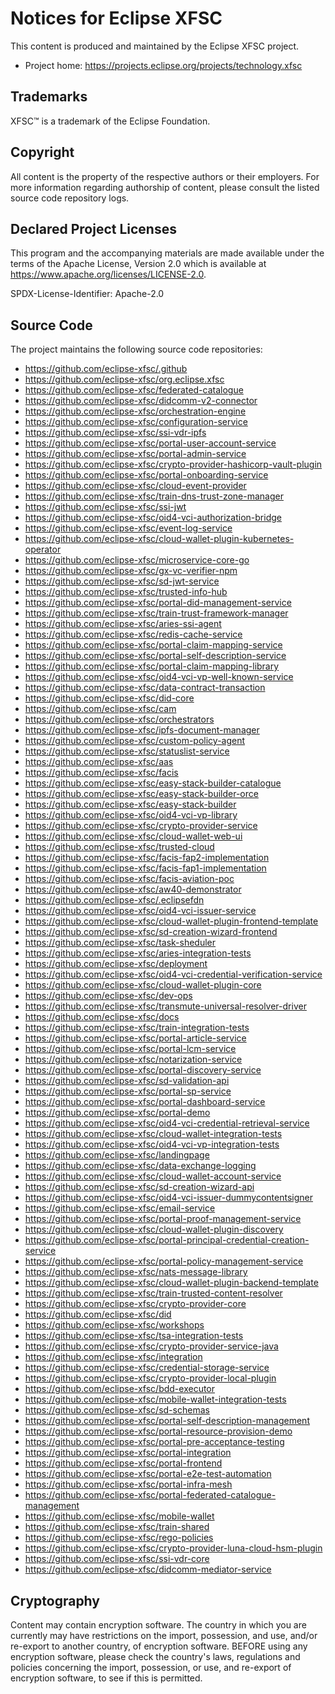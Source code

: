 # Notices for Eclipse XFSC

This content is produced and maintained by the Eclipse XFSC project.

* Project home: https://projects.eclipse.org/projects/technology.xfsc

## Trademarks

XFSC™ is a trademark of the Eclipse Foundation.

## Copyright

All content is the property of the respective authors or their employers. For
more information regarding authorship of content, please consult the listed
source code repository logs.

## Declared Project Licenses

This program and the accompanying materials are made available under the terms
of the Apache License, Version 2.0 which is available at
https://www.apache.org/licenses/LICENSE-2.0.

SPDX-License-Identifier: Apache-2.0

## Source Code

The project maintains the following source code repositories:

* https://github.com/eclipse-xfsc/.github
* https://github.com/eclipse-xfsc/org.eclipse.xfsc
* https://github.com/eclipse-xfsc/federated-catalogue
* https://github.com/eclipse-xfsc/didcomm-v2-connector
* https://github.com/eclipse-xfsc/orchestration-engine
* https://github.com/eclipse-xfsc/configuration-service
* https://github.com/eclipse-xfsc/ssi-vdr-ipfs
* https://github.com/eclipse-xfsc/portal-user-account-service
* https://github.com/eclipse-xfsc/portal-admin-service
* https://github.com/eclipse-xfsc/crypto-provider-hashicorp-vault-plugin
* https://github.com/eclipse-xfsc/portal-onboarding-service
* https://github.com/eclipse-xfsc/cloud-event-provider
* https://github.com/eclipse-xfsc/train-dns-trust-zone-manager
* https://github.com/eclipse-xfsc/ssi-jwt
* https://github.com/eclipse-xfsc/oid4-vci-authorization-bridge
* https://github.com/eclipse-xfsc/event-log-service
* https://github.com/eclipse-xfsc/cloud-wallet-plugin-kubernetes-operator
* https://github.com/eclipse-xfsc/microservice-core-go
* https://github.com/eclipse-xfsc/gx-vc-verifier-npm
* https://github.com/eclipse-xfsc/sd-jwt-service
* https://github.com/eclipse-xfsc/trusted-info-hub
* https://github.com/eclipse-xfsc/portal-did-management-service
* https://github.com/eclipse-xfsc/train-trust-framework-manager
* https://github.com/eclipse-xfsc/aries-ssi-agent
* https://github.com/eclipse-xfsc/redis-cache-service
* https://github.com/eclipse-xfsc/portal-claim-mapping-service
* https://github.com/eclipse-xfsc/portal-self-description-service
* https://github.com/eclipse-xfsc/portal-claim-mapping-library
* https://github.com/eclipse-xfsc/oid4-vci-vp-well-known-service
* https://github.com/eclipse-xfsc/data-contract-transaction
* https://github.com/eclipse-xfsc/did-core
* https://github.com/eclipse-xfsc/cam
* https://github.com/eclipse-xfsc/orchestrators
* https://github.com/eclipse-xfsc/ipfs-document-manager
* https://github.com/eclipse-xfsc/custom-policy-agent
* https://github.com/eclipse-xfsc/statuslist-service
* https://github.com/eclipse-xfsc/aas
* https://github.com/eclipse-xfsc/facis
* https://github.com/eclipse-xfsc/easy-stack-builder-catalogue
* https://github.com/eclipse-xfsc/easy-stack-builder-orce
* https://github.com/eclipse-xfsc/easy-stack-builder
* https://github.com/eclipse-xfsc/oid4-vci-vp-library
* https://github.com/eclipse-xfsc/crypto-provider-service
* https://github.com/eclipse-xfsc/cloud-wallet-web-ui
* https://github.com/eclipse-xfsc/trusted-cloud
* https://github.com/eclipse-xfsc/facis-fap2-implementation
* https://github.com/eclipse-xfsc/facis-fap1-implementation
* https://github.com/eclipse-xfsc/facis-aviation-poc
* https://github.com/eclipse-xfsc/aw40-demonstrator
* https://github.com/eclipse-xfsc/.eclipsefdn
* https://github.com/eclipse-xfsc/oid4-vci-issuer-service
* https://github.com/eclipse-xfsc/cloud-wallet-plugin-frontend-template
* https://github.com/eclipse-xfsc/sd-creation-wizard-frontend
* https://github.com/eclipse-xfsc/task-sheduler
* https://github.com/eclipse-xfsc/aries-integration-tests
* https://github.com/eclipse-xfsc/deployment
* https://github.com/eclipse-xfsc/oid4-vci-credential-verification-service
* https://github.com/eclipse-xfsc/cloud-wallet-plugin-core
* https://github.com/eclipse-xfsc/dev-ops
* https://github.com/eclipse-xfsc/transmute-universal-resolver-driver
* https://github.com/eclipse-xfsc/docs
* https://github.com/eclipse-xfsc/train-integration-tests
* https://github.com/eclipse-xfsc/portal-article-service
* https://github.com/eclipse-xfsc/portal-lcm-service
* https://github.com/eclipse-xfsc/notarization-service
* https://github.com/eclipse-xfsc/portal-discovery-service
* https://github.com/eclipse-xfsc/sd-validation-api
* https://github.com/eclipse-xfsc/portal-sp-service
* https://github.com/eclipse-xfsc/portal-dashboard-service
* https://github.com/eclipse-xfsc/portal-demo
* https://github.com/eclipse-xfsc/oid4-vci-credential-retrieval-service
* https://github.com/eclipse-xfsc/cloud-wallet-integration-tests
* https://github.com/eclipse-xfsc/oid4-vci-vp-integration-tests
* https://github.com/eclipse-xfsc/landingpage
* https://github.com/eclipse-xfsc/data-exchange-logging
* https://github.com/eclipse-xfsc/cloud-wallet-account-service
* https://github.com/eclipse-xfsc/sd-creation-wizard-api
* https://github.com/eclipse-xfsc/oid4-vci-issuer-dummycontentsigner
* https://github.com/eclipse-xfsc/email-service
* https://github.com/eclipse-xfsc/portal-proof-management-service
* https://github.com/eclipse-xfsc/cloud-wallet-plugin-discovery
* https://github.com/eclipse-xfsc/portal-principal-credential-creation-service
* https://github.com/eclipse-xfsc/portal-policy-management-service
* https://github.com/eclipse-xfsc/nats-message-library
* https://github.com/eclipse-xfsc/cloud-wallet-plugin-backend-template
* https://github.com/eclipse-xfsc/train-trusted-content-resolver
* https://github.com/eclipse-xfsc/crypto-provider-core
* https://github.com/eclipse-xfsc/did
* https://github.com/eclipse-xfsc/workshops
* https://github.com/eclipse-xfsc/tsa-integration-tests
* https://github.com/eclipse-xfsc/crypto-provider-service-java
* https://github.com/eclipse-xfsc/integration
* https://github.com/eclipse-xfsc/credential-storage-service
* https://github.com/eclipse-xfsc/crypto-provider-local-plugin
* https://github.com/eclipse-xfsc/bdd-executor
* https://github.com/eclipse-xfsc/mobile-wallet-integration-tests
* https://github.com/eclipse-xfsc/sd-schemas
* https://github.com/eclipse-xfsc/portal-self-description-management
* https://github.com/eclipse-xfsc/portal-resource-provision-demo
* https://github.com/eclipse-xfsc/portal-pre-acceptance-testing
* https://github.com/eclipse-xfsc/portal-integration
* https://github.com/eclipse-xfsc/portal-frontend
* https://github.com/eclipse-xfsc/portal-e2e-test-automation
* https://github.com/eclipse-xfsc/portal-infra-mesh
* https://github.com/eclipse-xfsc/portal-federated-catalogue-management
* https://github.com/eclipse-xfsc/mobile-wallet
* https://github.com/eclipse-xfsc/train-shared
* https://github.com/eclipse-xfsc/rego-policies
* https://github.com/eclipse-xfsc/crypto-provider-luna-cloud-hsm-plugin
* https://github.com/eclipse-xfsc/ssi-vdr-core
* https://github.com/eclipse-xfsc/didcomm-mediator-service

## Cryptography

Content may contain encryption software. The country in which you are currently
may have restrictions on the import, possession, and use, and/or re-export to
another country, of encryption software. BEFORE using any encryption software,
please check the country's laws, regulations and policies concerning the import,
possession, or use, and re-export of encryption software, to see if this is
permitted.
